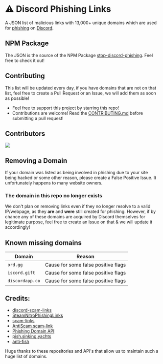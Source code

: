 # ⚠️ Discord Phishing Links

A JSON list of malicious links with 13,000+ unique domains which are used for [phishing](https://en.wikipedia.org/wiki/Phishing) on [Discord](https://discord.com).

## NPM Package

The JSON is the source of the NPM Package [stop-discord-phishing](https://www.npmjs.com/package/stop-discord-phishing). Feel free to check it out!

## Contributing

This list will be updated every day, if you have domains that are not on that list, feel free to create a Pull Request or an Issue, we will add them as soon as possible!

- Feel free to support this project by starring this repo!
- Contributions are welcome! Read the [CONTRIBUTING.md](https://github.com/nikolaischunk/discord-phishing-links/blob/main/CONTRIBUTING.md) before submitting a pull request!

## Contributors

<a href="https://github.com/nikolaischunk/discord-phishing-links/graphs/contributors">
  <img src="https://contrib.rocks/image?repo=nikolaischunk/discord-phishing-links" />
</a>
<br/>

## Removing a Domain

If your domain was listed as being involved in phishing due to your site being hacked or some other reason, please create a False Positive Issue. It unfortunately happens to many website owners.

### The domain in this repo no longer exists

We don't plan on removing links even if they no longer resolve to a valid IP/webpage, as they **are** and **were** still created for phishing. However, if by chance any of these domains are acquired by Discord themselves for legitimate purpose, feel free to create an Issue on that & we will update it accordingly!

## Known missing domains
| Domain          | Reason                              |
| --------------- | ----------------------------------- |
| `ord.gg`        | Cause for some false positive flags |
| `iscord.gift`   | Cause for some false positive flags |
| `discordapp.co` | Cause for some false positive flags |

## Credits:

- [discord-scam-links](https://github.com/BuildBot42/discord-scam-links)
- [SteamNitroPhishingLinks](https://github.com/0x4Hydro/SteamNitroPhishingLinks)
- [scam-links](https://github.com/DevSpen/scam-links)
- [AntiScam scam-link](https://github.com/Discord-AntiScam/scam-links)
- [Phishing Domain API](https://api.hyperphish.com/gimme-domains)
- [pish.sinking.yachts](https://phish.sinking.yachts/docs#/v2/all_domains_v2_all_get)
- [anti-fish](https://anti-fish.bitflow.dev)

Huge thanks to these repositories and API's that allow us to maintain such a huge list of domains.
